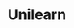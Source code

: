 ---
title: Unilearn
dateMonthYear: June 2023
description: An API for Universities instructors Nigeria to monetize their material
type: page
topic: project
link: "https://github.com/Oluwaseun241/Unilearn"
---